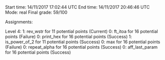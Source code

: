 Start time: 14/11/2017 17:02:44 UTC
End time: 14/11/2017 20:46:46 UTC
Mode: real
Final grade: 59/100


Assignments:

  Level 4:
    1: rev_wstr for 11 potential points (Current)
    0: ft_itoa for 16 potential points (Failure)
    0: print_hex for 16 potential points (Success)
    1: is_power_of_2 for 11 potential points (Success)
    0: max for 16 potential points (Failure)
    0: repeat_alpha for 16 potential points (Success)
    0: aff_last_param for 16 potential points (Success)
